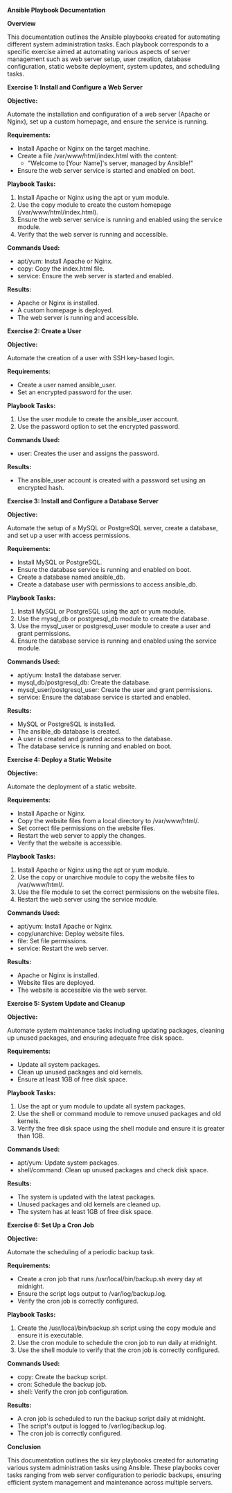 **Ansible Playbook Documentation**

**Overview**

This documentation outlines the Ansible playbooks created for automating different system administration tasks. Each playbook corresponds to a specific exercise aimed at automating various aspects of server management such as web server setup, user creation, database configuration, static website deployment, system updates, and scheduling tasks.

**Exercise 1: Install and Configure a Web Server**

**Objective:**

Automate the installation and configuration of a web server (Apache or Nginx), set up a custom homepage, and ensure the service is running.

**Requirements:**

- Install Apache or Nginx on the target machine.
- Create a file /var/www/html/index.html with the content:
  - "Welcome to \[Your Name\]'s server, managed by Ansible!"
- Ensure the web server service is started and enabled on boot.

**Playbook Tasks:**

1. Install Apache or Nginx using the apt or yum module.
2. Use the copy module to create the custom homepage (/var/www/html/index.html).
3. Ensure the web server service is running and enabled using the service module.
4. Verify that the web server is running and accessible.

**Commands Used:**

- apt/yum: Install Apache or Nginx.
- copy: Copy the index.html file.
- service: Ensure the web server is started and enabled.

**Results:**

- Apache or Nginx is installed.
- A custom homepage is deployed.
- The web server is running and accessible.

**Exercise 2: Create a User**

**Objective:**

Automate the creation of a user with SSH key-based login.

**Requirements:**

- Create a user named ansible_user.
- Set an encrypted password for the user.

**Playbook Tasks:**

1. Use the user module to create the ansible_user account.
2. Use the password option to set the encrypted password.

**Commands Used:**

- user: Creates the user and assigns the password.

**Results:**

- The ansible_user account is created with a password set using an encrypted hash.

**Exercise 3: Install and Configure a Database Server**

**Objective:**

Automate the setup of a MySQL or PostgreSQL server, create a database, and set up a user with access permissions.

**Requirements:**

- Install MySQL or PostgreSQL.
- Ensure the database service is running and enabled on boot.
- Create a database named ansible_db.
- Create a database user with permissions to access ansible_db.

**Playbook Tasks:**

1. Install MySQL or PostgreSQL using the apt or yum module.
2. Use the mysql_db or postgresql_db module to create the database.
3. Use the mysql_user or postgresql_user module to create a user and grant permissions.
4. Ensure the database service is running and enabled using the service module.

**Commands Used:**

- apt/yum: Install the database server.
- mysql_db/postgresql_db: Create the database.
- mysql_user/postgresql_user: Create the user and grant permissions.
- service: Ensure the database service is started and enabled.

**Results:**

- MySQL or PostgreSQL is installed.
- The ansible_db database is created.
- A user is created and granted access to the database.
- The database service is running and enabled on boot.

**Exercise 4: Deploy a Static Website**

**Objective:**

Automate the deployment of a static website.

**Requirements:**

- Install Apache or Nginx.
- Copy the website files from a local directory to /var/www/html/.
- Set correct file permissions on the website files.
- Restart the web server to apply the changes.
- Verify that the website is accessible.

**Playbook Tasks:**

1. Install Apache or Nginx using the apt or yum module.
2. Use the copy or unarchive module to copy the website files to /var/www/html/.
3. Use the file module to set the correct permissions on the website files.
4. Restart the web server using the service module.

**Commands Used:**

- apt/yum: Install Apache or Nginx.
- copy/unarchive: Deploy website files.
- file: Set file permissions.
- service: Restart the web server.

**Results:**

- Apache or Nginx is installed.
- Website files are deployed.
- The website is accessible via the web server.

**Exercise 5: System Update and Cleanup**

**Objective:**

Automate system maintenance tasks including updating packages, cleaning up unused packages, and ensuring adequate free disk space.

**Requirements:**

- Update all system packages.
- Clean up unused packages and old kernels.
- Ensure at least 1GB of free disk space.

**Playbook Tasks:**

1. Use the apt or yum module to update all system packages.
2. Use the shell or command module to remove unused packages and old kernels.
3. Verify the free disk space using the shell module and ensure it is greater than 1GB.

**Commands Used:**

- apt/yum: Update system packages.
- shell/command: Clean up unused packages and check disk space.

**Results:**

- The system is updated with the latest packages.
- Unused packages and old kernels are cleaned up.
- The system has at least 1GB of free disk space.

**Exercise 6: Set Up a Cron Job**

**Objective:**

Automate the scheduling of a periodic backup task.

**Requirements:**

- Create a cron job that runs /usr/local/bin/backup.sh every day at midnight.
- Ensure the script logs output to /var/log/backup.log.
- Verify the cron job is correctly configured.

**Playbook Tasks:**

1. Create the /usr/local/bin/backup.sh script using the copy module and ensure it is executable.
2. Use the cron module to schedule the cron job to run daily at midnight.
3. Use the shell module to verify that the cron job is correctly configured.

**Commands Used:**

- copy: Create the backup script.
- cron: Schedule the backup job.
- shell: Verify the cron job configuration.

**Results:**

- A cron job is scheduled to run the backup script daily at midnight.
- The script's output is logged to /var/log/backup.log.
- The cron job is correctly configured.

**Conclusion**

This documentation outlines the six key playbooks created for automating various system administration tasks using Ansible. These playbooks cover tasks ranging from web server configuration to periodic backups, ensuring efficient system management and maintenance across multiple servers.

